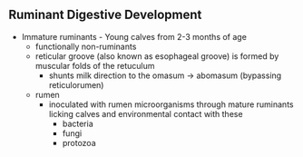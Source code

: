 ## Ruminant Digestive Development
- Immature ruminants
		- Young calves from 2-3 months of age
	- functionally non-ruminants
	-  reticular groove (also known as esophageal groove) is formed by muscular folds of the retuculum
		- shunts milk direction to the omasum -> abomasum (bypassing reticulorumen)
	- rumen
		- inoculated with rumen microorganisms through mature ruminants licking calves and environmental contact with these
			- bacteria
			- fungi
			- protozoa